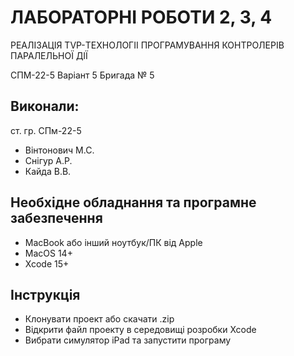 # ЛАБОРАТОРНІ РОБОТИ 2, 3, 4

РЕАЛІЗАЦІЯ TVP-ТЕХНОЛОГІІ ПРОГРАМУВАННЯ КОНТРОЛЕРІВ
ПАРАЛЕЛЬНОЇ ДІЇ

СПМ-22-5
Варіант 5
Бригада № 5

## Виконали:
ст. гр. СПм-22-5
- Вінтонович М.С.						         
- Снігур А.Р.
- Кайда В.В.

## Необхідне обладнання та програмне забезпечення
- MacBook або інший ноутбук/ПК від Apple
- MacOS 14+
- Xcode 15+

## Інструкція

- Клонувати проект або скачати .zip
- Відкрити файл проекту в середовищі розробки Xcode
- Вибрати симулятор iPad та запустити програму
